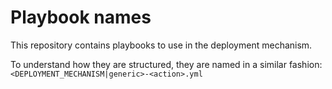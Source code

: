 # Playbook names

This repository contains playbooks to use in the deployment mechanism.

To understand how they are structured, they are named in a similar fashion:
```<DEPLOYMENT_MECHANISM|generic>-<action>.yml```
